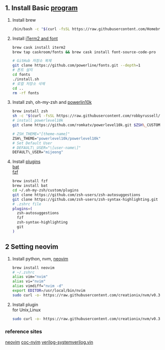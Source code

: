 ## 1. Install Basic [program](https://mizzo-dev.tistory.com/entry/oh-my-zsh-iterm2-%EC%9C%BC%EB%A1%9C-%EC%98%88%EC%81%98%EA%B3%A0-%EC%83%9D%EC%82%B0%EC%84%B1-%EB%84%98%EC%B9%98%EB%8A%94-%ED%84%B0%EB%AF%B8%EB%84%90-%EB%A7%8C%EB%93%A4%EA%B8%B0)
1. Install brew
    ```sh
    /bin/bash -c "$(curl -fsSL https://raw.githubusercontent.com/Homebrew/install/master/install.sh)"
    ```
2. Install [iTerm2 and font](https://musma.github.io/2019/07/08/mac-os-dev-env-setting-2.html)
    ```sh
    brew cask install iterm2
    brew tap caskroom/fonts && brew cask install font-source-code-pro
    ```

    ```sh
    # GitHub 저장소 복제
    git clone https://github.com/powerline/fonts.git --depth=1
    # 폰트 설치
    cd fonts
    ./install.sh
    # 로컬 저장소 삭제
    cd ..
    rm -rf fonts
    ```

3. Install zsh, oh-my-zsh and [powerlin10k](https://www.google.com/url?sa=t&rct=j&q=&esrc=s&source=web&cd=&ved=2ahUKEwjX-IbAncrqAhULO3AKHWBUDlkQFjAAegQIBxAB&url=https%3A%2F%2Fgithub.com%2Fromkatv%2Fpowerlevel10k&usg=AOvVaw2DTvEkHaYatcc0a1K-qKkv)
    ```sh
    brew install zsh
    sh -c "$(curl -fsSL https://raw.githubusercontent.com/robbyrussell/oh-my-zsh/master/tools/install.sh)"
    # install powerlevel10k
    git clone https://github.com/romkatv/powerlevel10k.git $ZSH\_CUSTOM/themes/powerlevel10k
    ```

    ```sh
    # ZSH_THEME="[theme-name]"
    ZSH\_THEME="powerlevel10k/powerlevel10k"
    # Set Default User
    # DEFAULT\_USER="\[user-name\]"
    DEFAULT\_USER="mijeong"
    ```
4. Install [plugins](https://medium.com/harrythegreat/zsh%EC%99%80-%ED%95%A8%EA%BB%98-%EC%82%AC%EC%9A%A9%ED%95%A0-%ED%94%8C%EB%9F%AC%EA%B7%B8%EC%9D%B8-%EC%B6%94%EC%B2%9C-6%EA%B0%80%EC%A7%80-8f9b8b7f3c24)   
    [bat](https://github.com/sharkdp/bat)   
    [fzf]()
    ```sh
    brew install fzf
    brew install bat
    cd ~/.oh-my-zsh/custom/plugins
    git clone https://github.com/zsh-users/zsh-autosuggestions
    git clone https://github.com/zsh-users/zsh-syntax-highlighting.git
    # .zshrc file
    plugins=(
      zsh-autosuggestions
      fzf
      zsh-syntax-highlighting
      git
    )
    ```

## 2 Setting neovim

1. Install python, nvm, [neovim](https://github.com/neovim/neovim/wiki/Installing-Neovim)

    ```sh
    brew install neovim
    # ~/.zshrc
    alias vim="nvim"
    alias vi="nvim"
    alias vimdiff="nvim -d"
    export EDITOR=/usr/local/bin/nvim
    sudo curl -o- https://raw.githubusercontent.com/creationix/nvm/v0.33.1/install.sh | bash
    ```

2. Install plugin   
    for Unix,Linux
    ```sh
    sudo curl -o- https://raw.githubusercontent.com/creationix/nvm/v0.33.1/install.sh | bash
    ```


### reference sites

[neovim](https://neovim.io/doc/)
[coc-nvim](https://github.com/neoclide/coc.nvim/wiki)
[verilog-systemverilog.vin](https://github.com/vhda/verilog_systemverilog.vim)
